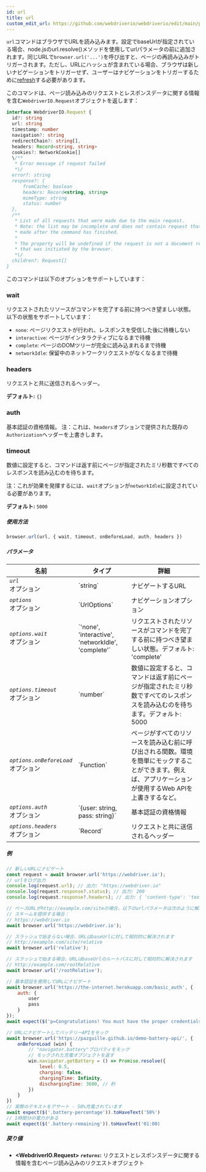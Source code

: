 ```yaml
---
id: url
title: url
custom_edit_url: https://github.com/webdriverio/webdriverio/edit/main/packages/webdriverio/src/commands/browser/url.ts
---
```


`url`コマンドはブラウザでURLを読み込みます。設定でbaseUrlが指定されている場合、node.jsのurl.resolve()メソッドを使用してurlパラメータの前に追加されます。同じURLで`browser.url('...')`を呼び出すと、ページの再読み込みがトリガーされます。ただし、URLにハッシュが含まれている場合、ブラウザは新しいナビゲーションをトリガーせず、ユーザーはナビゲーションをトリガーするために[refresh](/docs/api/webdriver#refresh)する必要があります。

このコマンドは、ページ読み込みのリクエストとレスポンスデータに関する情報を含む`WebdriverIO.Request`オブジェクトを返します：

```ts
interface WebdriverIO.Request {
  id?: string
  url: string
  timestamp: number
  navigation?: string
  redirectChain?: string[],
  headers: Record<string, string>
  cookies?: NetworkCookie[]
  \/**
   * Error message if request failed
   *\/
  error?: string
  response?: {
      fromCache: boolean
      headers: Record<string, string>
      mimeType: string
      status: number
  },
  /**
   * List of all requests that were made due to the main request.
   * Note: the list may be incomplete and does not contain request that were
   * made after the command has finished.
   *
   * The property will be undefined if the request is not a document request
   * that was initiated by the browser.
   *\/
  children?: Request[]
}
```

このコマンドは以下のオプションをサポートしています：

### wait
リクエストされたリソースがコマンドを完了する前に持つべき望ましい状態。
以下の状態をサポートしています：

 - `none`: ページリクエストが行われ、レスポンスを受信した後に待機しない
 - `interactive`: ページがインタラクティブになるまで待機
 - `complete`: ページのDOMツリーが完全に読み込まれるまで待機
 - `networkIdle`: 保留中のネットワークリクエストがなくなるまで待機

### headers

リクエストと共に送信されるヘッダー。

__デフォルト:__ `{}`

### auth

基本認証の資格情報。
注：これは、`headers`オプションで提供された既存の`Authorization`ヘッダーを上書きします。

### timeout

数値に設定すると、コマンドは返す前にページが指定されたミリ秒数ですべてのレスポンスを読み込むのを待ちます。

注：これが効果を発揮するには、`wait`オプションが`networkIdle`に設定されている必要があります。

__デフォルト:__ `5000`

##### 使用方法

```js
browser.url(url, { wait, timeout, onBeforeLoad, auth, headers })
```

##### パラメータ

<table>
  <thead>
    <tr>
      <th>名前</th><th>タイプ</th><th>詳細</th>
    </tr>
  </thead>
  <tbody>
    <tr>
      <td><code><var>url</var></code><br /><span className="label labelWarning">オプション</span></td>
      <td>`string`</td>
      <td>ナビゲートするURL</td>
    </tr>
    <tr>
      <td><code><var>options</var></code><br /><span className="label labelWarning">オプション</span></td>
      <td>`UrlOptions`</td>
      <td>ナビゲーションオプション</td>
    </tr>
    <tr>
      <td><code><var>options.wait</var></code><br /><span className="label labelWarning">オプション</span></td>
      <td>`'none', 'interactive', 'networkIdle', 'complete'`</td>
      <td>リクエストされたリソースがコマンドを完了する前に持つべき望ましい状態。デフォルト: 'complete'</td>
    </tr>
    <tr>
      <td><code><var>options.timeout</var></code><br /><span className="label labelWarning">オプション</span></td>
      <td>`number`</td>
      <td>数値に設定すると、コマンドは返す前にページが指定されたミリ秒数ですべてのレスポンスを読み込むのを待ちます。デフォルト: 5000</td>
    </tr>
    <tr>
      <td><code><var>options.onBeforeLoad</var></code><br /><span className="label labelWarning">オプション</span></td>
      <td>`Function`</td>
      <td>ページがすべてのリソースを読み込む前に呼び出される関数。環境を簡単にモックすることができます。例えば、アプリケーションが使用するWeb APIを上書きするなど。</td>
    </tr>
    <tr>
      <td><code><var>options.auth</var></code><br /><span className="label labelWarning">オプション</span></td>
      <td>`{user: string, pass: string}`</td>
      <td>基本認証の資格情報</td>
    </tr>
    <tr>
      <td><code><var>options.headers</var></code><br /><span className="label labelWarning">オプション</span></td>
      <td>`Record<string, string>`</td>
      <td>リクエストと共に送信されるヘッダー</td>
    </tr>
  </tbody>
</table>

##### 例

```js title="url.js"
// 新しいURLにナビゲート
const request = await browser.url('https://webdriver.io');
// urlをログ出力
console.log(request.url); // 出力: "https://webdriver.io"
console.log(request.response?.status); // 出力: 200
console.log(request.response?.headers); // 出力: { 'content-type': 'text/html; charset=UTF-8' }

```

```js title="baseUrlResolutions.js"
// ベースURLがhttp://example.com/siteの場合、以下のurlパラメータは次のように解決されます：
// スキームを提供する場合：
// https://webdriver.io
await browser.url('https://webdriver.io');

// スラッシュで始まらない場合、URLはbaseUrlに対して相対的に解決されます
// http://example.com/site/relative
await browser.url('relative');

// スラッシュで始まる場合、URLはbaseUrlのルートパスに対して相対的に解決されます
// http://example.com/rootRelative
await browser.url('/rootRelative');

```

```js title="basicAuth.js"
// 基本認証を使用してURLにナビゲート
await browser.url('https://the-internet.herokuapp.com/basic_auth', {
    auth: {
        user
        pass
    }
});
await expect($('p=Congratulations! You must have the proper credentials.').toBeDisplayed();

```

```js title="onBeforeLoad.js"
// URLにナビゲートしてバッテリーAPIをモック
await browser.url('https://pazguille.github.io/demo-battery-api/', {
    onBeforeLoad (win) {
        // "navigator.battery"プロパティをモック
        // モックされた充電オブジェクトを返す
        win.navigator.getBattery = () => Promise.resolve({
            level: 0.5,
            charging: false,
            chargingTime: Infinity,
            dischargingTime: 3600, // 秒
        })
    }
})
// 実際のテキストをアサート - 50%充電されています
await expect($('.battery-percentage')).toHaveText('50%')
// 1時間分の電力がある
await expect($('.battery-remaining')).toHaveText('01:00)
```

##### 戻り値

- **&lt;WebdriverIO.Request&gt;**
            **<code><var>returns</var></code>:**  リクエストとレスポンスデータに関する情報を含むページ読み込みのリクエストオブジェクト